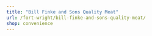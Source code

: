 ```yaml
---
title: "Bill Finke and Sons Quality Meat"
url: /fort-wright/bill-finke-and-sons-quality-meat/
shop: convenience
---
```

